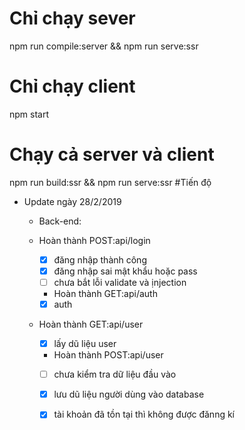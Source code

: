# Chỉ chạy sever
 npm run compile:server && npm run serve:ssr
# Chỉ chạy client 
 npm start
# Chạy cả server và client
  npm run build:ssr && npm run serve:ssr
#Tiến độ
  * Update ngày 28/2/2019 
    * Back-end:
    * Hoàn thành POST:api/login
    
      * [x] đăng nhập thành công
      * [x] đăng nhập sai mật khẩu hoặc pass
      * [ ] chưa bắt lỗi validate và ịnjection
      * Hoàn thành GET:api/auth
      * [x] auth
    * Hoàn thành GET:api/user
    
      * [x] lấy dũ liệu user 
      * Hoàn thành POST:api/user
      * [ ] chưa kiểm tra dữ liệu đầu vào
      * [x] lưu dũ liệu người dùng vào database
      * [x] tài khoản đã tồn tại thì không được đănng kí
  
